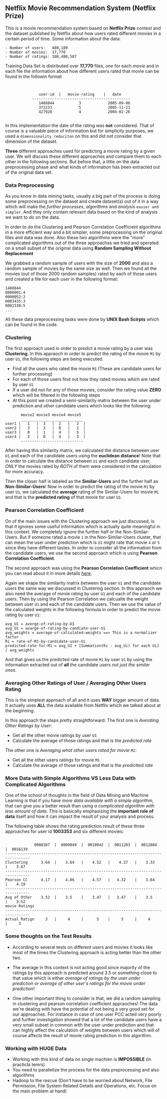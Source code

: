 ## Netflix Movie Recommendation System (Netflix Prize)

This is a movie recommendation system based on **Netflix Prize** contest and the dataset published by Netflix about how users rated different movies in a certain period of time. Some information about the data:

```
- Number of users:   480,189
- Number of movies:  17,770
- Number of ratings: 100,480,507
```

Training Data Set is distributed over **17,770** files, *one* for each *movie* and in each file the information about how different users rated that movie can be found in the followin format

```


			   user-id 	|   movie-rating	|	date
			--------------------------------------------
			   1488844			 3			  2005-09-06
			   372233			 5			  2005-11-23
			   427928			 4			  2004-02-26
			
```

In this implementation the date of the rating was **not** considered. That of course is a valuable piece of information but for simplicity purposes, we used a ``dimensionality reduciton`` on this and did not consider that dimension of the dataset.

**Three** different approaches used for predicting a movie rating by a given user. We will discuss these different approaches and compare them to each other in the following sections. But before that, a little on the data preprocessing phase and what kinds of information has been extracted out of the original data set.

### Data Preprocessing

As you know in data mining tasks, usually a big part of the process is doing some preprocessing on the dataset and create dataset(s) out of it in a way which will make the *further processes*, *algorithms* and *analysis* ``easier and simpler``. And they only contain relevant data based on the kind of analysis we want to do on the data.

In order to do the Clustering and Pearson Correlation Coefficient algorithms in a more efficient way and a bit simpler, some preprocessing on the original files and data was done. Also these two algorithms were the "more" complicated algorithms out of the three approaches we tried and operated on a small subset of the original data using **Random Sampling Without Replacement**

We grabbed a random sample of users with the size of **2000** and also a random sample of movies by the same size as well. Then we found all the movies (out of those 2000 random samples) rated by each of those users and created a file for each user in the following format:

```
1488844
0000001:4
0000052:2
0003435:3
0001530:5
...
```

All these data preprocessing tasks were done by **UNIX Bash Scirpts** which can be found in the code.

### Clustering

The first approach used in order to predict a movie rating by a user was **Clustering**. In this appraoch in order to predict the rating of the movie ``M1`` by user ``U1``, the following steps are being executed.

- Find all the users who rated the movie ``M1`` (These are candidate users for further processing)
- For each of those users find out how they rated movies which are rated by user ``U1``
- If a user did not for any of those movies, consider the rating value **ZERO** which will be filtered in the following steps
- At this point we created a semi-similarity matrix between the user under prediction and other candidate users which looks like the following:

```
       movie2 movie3 movie4 movie5
       ____________________________
user1 |	  1	  |	 3	 |	2	|	2  |
user2 |	  3	  |	 3	 |	0	|	1  |
user3 |	  0	  |	 1	 |	4	|	5  |
user4 |	  2	  |	 0	 |	4	|	3  |
	   ----------------------------

```

After having this similarity matrix, we calculated the distance between user ``U1`` and each of the candidate users using the **euclidean distance**! Note that in order to calculate the distance between ``U1`` and each candidate user, *ONLY* the movies rated by *BOTH* of them were considered in the calculation for more accuracy.

Then the closer half is labeled as the **Similar-Users** and the further half as **Non-Similar-Users**! Now in order to predict the rating of the movie ``M1`` by user ``U1``, we calculated the **average** rating of the Similar-Users for movie ``M1`` and that is the **predicted rating** of that movie for user ``U1``.

### Pearson Correlation Coefficient

On of the main issues with the Clustering approach we just discussed, is that it ignores some useful information which is actually quite meaningful in this context. We completely ignore the further half or the Non-Similar-Users. But if someone rated a movie ``1`` in the Non-Similar-Users cluster, that can mean the user under prediction which is ``U1`` might rate that movie ``4`` or ``5`` since they have different tastes. In order to consider all the information from the candidate users, we use the second approach which is using **Pearson Correlation Coefficient**.

The second approach was using the **Pearson Correlation Coefficient** whicn you can read about it in more details [here](http://en.wikipedia.org/wiki/Pearson_product-moment_correlation_coefficient).

Again we shape the similarity matrix between the user ``U1`` and the candidate users the same way we discussed in Clustering section. In this appraoch we also need the average of movie rating by user ``U1`` and each of the candidate users. Then by using the Pearson Correlation we calcualte the weight between user ``U1`` and each of the candidate users. Then we use the value of the calculated weights in the following formula in order to predict the movie rating by user ``U1``:

```
avg_U1 = averge-of-rating-by-U1
avg_Ui = avarge-of-rating-by-candiate-user-Ui
avg_weights = average-of-calculated-weights ==> This is a normalizer factor
Ri = rate-of-M1-by-candidate-user-Ui
predicted-rate-for-M1 = avg_U1 + [Summation(Ri - avg_Ui) for each Ui] / avg_weights
```

And that gives us the predicted rate of movie ``M1`` by user ``U1`` by using the information extracted out of **all** the candidate users *not just the similar ones*.

### Averaging Other Ratings of User / Averaging Other Users Rating

This is the simplest approach of all and it uses **WAY** bigger amount of data. It actually uses **ALL** the data available from Netflix which we talked about at the beginning.

In this approach the steps pretty straightforward. The first one is *Averating Other Ratings by User*:

- Get all the other movie ratings by user ``U1``
- Calculate the average of those ratings and that is the *predicted rate*

The other one is *Averaging what other users rated for movie ``M1``*:

- Get all the other users ratings for movie ``M1``
- Calculate the average of those ratings and that is the *predictted rate*

### More Data with Simple Algorithms VS Less Data with Complicated Algorithms

One of the school of thoughts in the field of Data Mining and Machine Learning is that if you have *more data available with a simple algorithm*, that can give you a better result than *using a complicated algorithm with less amount of data*. This is basically emphasizing the **important role of data** itself and how it can impact the result of your analysis and process.

The following table shows the rating prediction result of these three approaches for user id **1003353** and six different movies:

```

		     0008387  |  0009049  |  0010042  |  0011283  |  0012084  |  0016139  
---------------------------------------------------------------------------------
Clustering		3.64  |    3.64   |    4.52   |    4.27   |    3.33   |    3.67
---------------------------------------------------------------------------------
Pearson CC      4.17  |    4.06   |    4.57   |   4.32    |    3.64   |    4.19
---------------------------------------------------------------------------------
Avg of Other    3.52  |    3.5    |    3.47   |   3.47    |    3.5    |    3.52
movie Ratings	    
---------------------------------------------------------------------------------
Actual Ratign     3   |     4     |      5    |     5     |     4     |     3

```

### Some thoughts on the Test Results

- According to several tests on different users and movies it looks like most of the times the Clustering approach is acting better than the other two. 

- The average in this context is not acting good since majority of the ratings by this approach is predicted around 3.5 or something close to that value which is either *average of ratings by the user under prediction* or *average of other user's ratings for the movie under prediction*!

- One other important thing to consider is that, we did a random sampling in clustering and pearson correlation coefficient appraoches! The data we're dealing with have the potential of not being a very good set for our approaches. For instance in case of one user PCC acted very poorly and further investigation showed that a lot of the candidate users have a very small subset in common with the user under prediction and that can highly affect the calculation of weights between users which will of course affects the result of movie rating prediction in this algorithm.

### Working with HUGE Data

- Working with this kind of data on single machien is **IMPOSSIBLE** (in practicla temrs)
- You need to parallelize the process for the data preprocessing and also algorithms
- Hadoop to the rescue (Don't have to be worried about Network, File Permission, File System Related Details and Operations, etc. Focus on the main problem at hand)